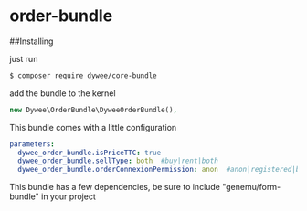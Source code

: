# order-bundle

##Installing

just run
```bash
$ composer require dywee/core-bundle
```

add the bundle to the kernel
```php
new Dywee\OrderBundle\DyweeOrderBundle(),
```

This bundle comes with a little configuration 

```yml
parameters:
  dywee_order_bundle.isPriceTTC: true
  dywee_order_bundle.sellType: both  #buy|rent|both
  dywee_order_bundle.orderConnexionPermission: anon  #anon|registered|both
```

This bundle has a few dependencies, be sure to include "genemu/form-bundle" in your project
